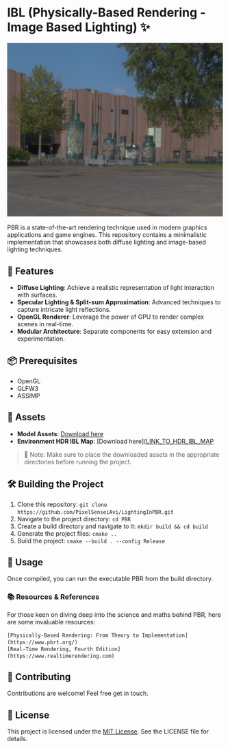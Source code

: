 # IBL (Physically-Based Rendering - Image Based Lighting) ✨

![IBL Preview](./assets/preview.png) 

PBR is a state-of-the-art rendering technique used in modern graphics applications and game engines. This repository contains a minimalistic implementation that showcases both diffuse lighting and image-based lighting techniques.

## 🌟 Features
- **Diffuse Lighting**: Achieve a realistic representation of light interaction with surfaces.
- **Specular Lighting & Split-sum Approximation**: Advanced techniques to capture intricate light reflections.
- **OpenGL Renderer**: Leverage the power of GPU to render complex scenes in real-time.
- **Modular Architecture**: Separate components for easy extension and experimentation.

## 📦 Prerequisites

- OpenGL
- GLFW3
- ASSIMP

## 🎨 Assets

- **Model Assets**: [Download here]([LINK_TO_MODEL_ASSETS](https://skfb.ly/oIOWN))
- **Environment HDR IBL Map**: [Download here]([LINK_TO_HDR_IBL_MAP](https://www.hdri-hub.com/hdrishop/freesamples/freehdri/item/113-hdr-111-parking-space-free)

> 🚀 Note: Make sure to place the downloaded assets in the appropriate directories before running the project.

## 🛠️ Building the Project

1. Clone this repository:
   ```git clone https://github.com/PixelSenseiAvi/LightingInPBR.git```
2. Navigate to the project directory:
   ```cd PBR```
3. Create a build directory and navigate to it:
   ```mkdir build && cd build```
4. Generate the project files:
   ```cmake ..```
5. Build the project:
   ```cmake --build . --config Release```

## 🚀 Usage

Once compiled, you can run the executable PBR from the build directory.
### 📚 Resources & References

For those keen on diving deep into the science and maths behind PBR, here are some invaluable resources:

    [Physically-Based Rendering: From Theory to Implementation](https://www.pbrt.org/)
    [Real-Time Rendering, Fourth Edition](https://www.realtimerendering.com)

## 🤝 Contributing

Contributions are welcome! Feel free get in touch.

## 📄 License

This project is licensed under the [MIT License](https://github.com/PixelSenseiAvi/LightingInPBR/blob/main/LICENSE). See the LICENSE file for details.
